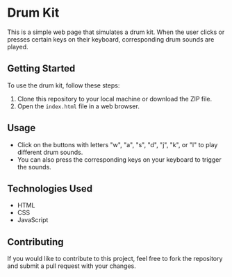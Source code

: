 # Drum Kit

This is a simple web page that simulates a drum kit. When the user clicks or presses certain keys on their keyboard, corresponding drum sounds are played.

## Getting Started

To use the drum kit, follow these steps:

1. Clone this repository to your local machine or download the ZIP file.
2. Open the `index.html` file in a web browser.

## Usage

- Click on the buttons with letters "w", "a", "s", "d", "j", "k", or "l" to play different drum sounds.
- You can also press the corresponding keys on your keyboard to trigger the sounds.

## Technologies Used

- HTML
- CSS
- JavaScript

## Contributing

If you would like to contribute to this project, feel free to fork the repository and submit a pull request with your changes.
